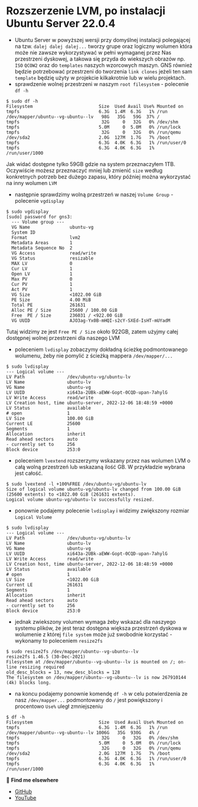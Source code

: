 # Rozszerzenie LVM, po instalacji Ubuntu Server 22.0.4
* Ubuntu Server w powyższej wersji przy domyślnej instalacji polegającej na tzw. `dalej dalej dalej...` tworzy grupe oraz logiczny wolumen która
może nie zawsze wykorzystywać w pełni wymaganej przez Nas przestrzeni dyskowej, a takowa się przyda do wiekszych obrazów np. `ISO` `QCOW2` oraz
do `templates` naszych wzorcowych maszyn. GNS również będzie potrzebować przestrzeni do tworzenia `link clones` jeżeli ten sam `template` będzię 
użyty w projekcie kilkakrotnie lub w wielu projektach.
* sprawdzenie wolnej przestrzeni w naszym `root filesystem` - polecenie `df -h`
```
$ sudo df -h
Filesystem                         Size  Used Avail Use% Mounted on
tmpfs                              6.3G  1.4M  6.3G   1% /run
/dev/mapper/ubuntu--vg-ubuntu--lv   98G   35G   59G  37% /
tmpfs                               32G     0   32G   0% /dev/shm
tmpfs                              5.0M     0  5.0M   0% /run/lock
tmpfs                               32G     0   32G   0% /run/qemu
/dev/sda2                          2.0G  127M  1.7G   7% /boot
tmpfs                              6.3G  4.0K  6.3G   1% /run/user/0
tmpfs                              6.3G  4.0K  6.3G   1% /run/user/1000
```
Jak widać dostępne tylko 59GB gdzie na system przeznaczyłem 1TB. Oczywiście możesz przeznaczyć mniej lub zmienić `size` według konkretnych potrzeb 
bez dużego zapasu, który później można wykorzystać na inny wolumen `LVM`
* następnie sprawdzimy wolną przestrzeń w naszej `Volume Group` - polecenie `vgdisplay`
```
$ sudo vgdisplay 
[sudo] password for gns3: 
  --- Volume group ---
  VG Name               ubuntu-vg
  System ID             
  Format                lvm2
  Metadata Areas        1
  Metadata Sequence No  2
  VG Access             read/write
  VG Status             resizable
  MAX LV                0
  Cur LV                1
  Open LV               1
  Max PV                0
  Cur PV                1
  Act PV                1
  VG Size               <1022.00 GiB
  PE Size               4.00 MiB
  Total PE              261631
  Alloc PE / Size       25600 / 100.00 GiB
  Free  PE / Size       236031 / <922.00 GiB
  VG UUID               AJO3ag-Yx0B-mHQI-s2cY-SXEd-IsHT-mUYadM
  ```
  Tutaj widzimy ze jest `Free PE / Size` około 922GB, zatem użyjmy całej dostępnej wolnej przestrzeni dla naszego LVM
  * poleceniem `lvdisplay` zobaczymy dokładną ścieżkę podmontowanego wolumenu, żeby nie pomylić z ścieżką mappera `/dev/mapper/...`
  ```
  $ sudo lvdisplay 
  --- Logical volume ---
  LV Path                /dev/ubuntu-vg/ubuntu-lv
  LV Name                ubuntu-lv
  VG Name                ubuntu-vg
  LV UUID                xi643a-2UBk-aEWW-Gopt-0CQD-upan-7ahylG
  LV Write Access        read/write
  LV Creation host, time ubuntu-server, 2022-12-06 18:48:59 +0000
  LV Status              available
  # open                 1
  LV Size                100.00 GiB
  Current LE             25600
  Segments               1
  Allocation             inherit
  Read ahead sectors     auto
  - currently set to     256
  Block device           253:0
  ```
  * poleceniem `lvextend` rozszerzymy wskazany przez nas wolumen LVM o całą wolną przestrzeń lub wskazaną ilość GB. W przykładzie wybrana jest całość.
  ```
  $ sudo lvextend -l +100%FREE /dev/ubuntu-vg/ubuntu-lv
  Size of logical volume ubuntu-vg/ubuntu-lv changed from 100.00 GiB (25600 extents) to <1022.00 GiB (261631 extents).
  Logical volume ubuntu-vg/ubuntu-lv successfully resized.
  ```
  * ponownie podajemy polecenie `lvdisplay` i widzimy zwiększony rozmiar `Logical Volume`
  ```
  $ sudo lvdisplay 
  --- Logical volume ---
  LV Path                /dev/ubuntu-vg/ubuntu-lv
  LV Name                ubuntu-lv
  VG Name                ubuntu-vg
  LV UUID                xi643a-2UBk-aEWW-Gopt-0CQD-upan-7ahylG
  LV Write Access        read/write
  LV Creation host, time ubuntu-server, 2022-12-06 18:48:59 +0000
  LV Status              available
  # open                 1
  LV Size                <1022.00 GiB
  Current LE             261631
  Segments               1
  Allocation             inherit
  Read ahead sectors     auto
  - currently set to     256
  Block device           253:0
  ```
  * jednak zwiekszony volumen wymaga żeby wskazać dla naszyego systemu plików, że jest teraz dostępna większa przestrzeń dyskowa 
  w wolumenie z której `file system` może już swobodnie korzystać - wykonamy to poleceniem `resize2fs`
  ```
  $ sudo resize2fs /dev/mapper/ubuntu--vg-ubuntu--lv 
  resize2fs 1.46.5 (30-Dec-2021)
  Filesystem at /dev/mapper/ubuntu--vg-ubuntu--lv is mounted on /; on-line resizing required
  old_desc_blocks = 13, new_desc_blocks = 128
  The filesystem on /dev/mapper/ubuntu--vg-ubuntu--lv is now 267910144 (4k) blocks long.
  ```
  * na koncu podajemy ponownie komendę `df -h` w celu potwierdzenia ze nasz `/dev/mapper...` podmontowany do `/` jest powiększony i 
  procentowo `Use%` uległ zmniejszeniu
  ```
  $ df -h
  Filesystem                         Size  Used Avail Use% Mounted on
  tmpfs                              6.3G  1.4M  6.3G   1% /run
  /dev/mapper/ubuntu--vg-ubuntu--lv 1006G   35G  930G   4% /
  tmpfs                               32G     0   32G   0% /dev/shm
  tmpfs                              5.0M     0  5.0M   0% /run/lock
  tmpfs                               32G     0   32G   0% /run/qemu
  /dev/sda2                          2.0G  127M  1.7G   7% /boot
  tmpfs                              6.3G  4.0K  6.3G   1% /run/user/0
  tmpfs                              6.3G  4.0K  6.3G   1% /run/user/1000
  ```


🔗 **Find me elsewhere**
- [GitHub](https://github.com/virtualizeme)
- [YouTube](https://www.youtube.com/@virtualizeMe)
